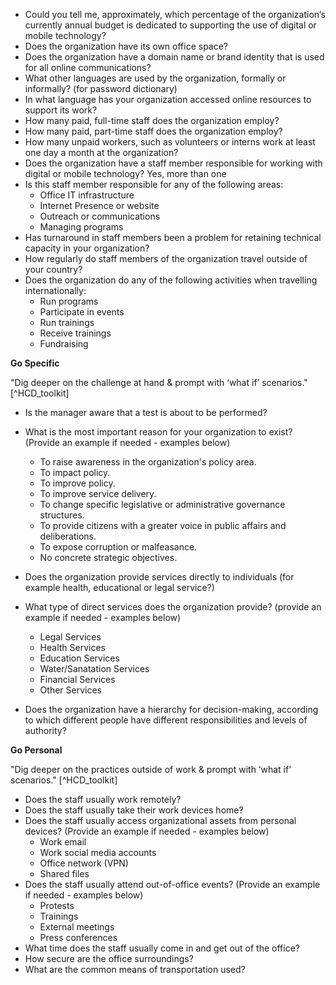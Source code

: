 
  * Could you tell me, approximately, which percentage of the organization’s currently annual budget is dedicated to supporting the use of digital or mobile technology?
  * Does the organization have its own office space?
  * Does the organization have a domain name or brand identity that is used for all online communications?
  * What other languages are used by the organization, formally or informally? (for password dictionary)
  * In what language has your organization accessed online resources to support its work?
  * How many paid, full-time staff does the organization employ?
  * How many paid, part-time staff does the organization employ?
  * How many unpaid workers, such as volunteers or interns work at least one day a month at the organization?
  * Does the organization have a staff member responsible for working with digital or mobile technology? Yes, more than one
  * Is this staff member responsible for any of the following areas:
    * Office IT infrastructure
    * Internet Presence or website
	* Outreach or communications
    * Managing programs
  * Has turnaround in staff members been a problem for retaining technical capacity in your organization?
  * How regularly do staff members of the organization travel outside of your country?
  * Does the organization do any of the following activities when travelling internationally:
    * Run programs
    * Participate in events
    * Run trainings
    * Receive trainings
    * Fundraising


**Go Specific**

"Dig deeper on the challenge at hand & prompt with ‘what if’ scenarios." [^HCD_toolkit]

  * Is the manager aware that a test is about to be performed?

  * What is the most important reason for your organization to exist? (Provide an example if needed - examples below)
    * To raise awareness in the organization's policy area.
    * To impact policy.
    * To improve policy.
    * To improve service delivery.
    * To change specific legislative or administrative governance structures.
    * To provide citizens with a greater voice in public affairs and deliberations.
    * To expose corruption or malfeasance.
    * No concrete strategic objectives.
  * Does the organization provide services directly to individuals (for example health, educational or legal service?)
  * What type of direct services does the organization provide? (provide an example if needed - examples below)
    * Legal Services
    * Health Services
	* Education Services
    * Water/Sanatation Services
    * Financial Services
    * Other Services
  * Does the organization have a hierarchy for decision-making, according to which different people have different responsibilities and levels of authority?

**Go Personal**

"Dig deeper on the practices outside of work & prompt with ‘what if’ scenarios." [^HCD_toolkit]

  * Does the staff usually work remotely?
  * Does the staff usually take their work devices home?
  * Does the staff usually access organizational assets from personal devices? (Provide an example if needed - examples below)
    * Work email
    * Work social media accounts
    * Office network (VPN)
    * Shared files
  * Does the staff usually attend out-of-office events? (Provide an example if needed - examples below)
    * Protests
    * Trainings
    * External meetings
    * Press conferences
  * What time does the staff usually come in and get out of the office?
  * How secure are the office surroundings?
  * What are the common means of transportation used?
